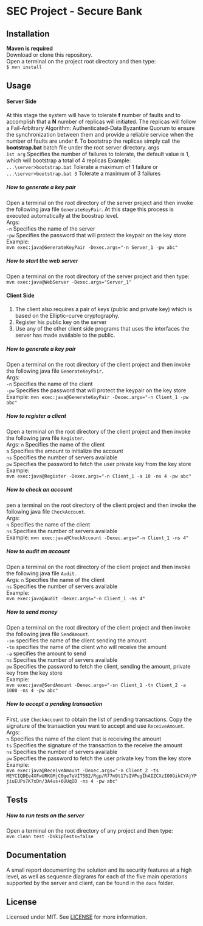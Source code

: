 # SEC Project - Secure Bank
  
## Installation  
**Maven is required**  
Download or clone this repository.  
Open a terminal on the project root directory and then type:  
`$ mvn install`  

## Usage

#### Server Side
At this stage the system will have to tolerate **f** number of faults and to accomplish that 
a **N** number of replicas will initiated.
The replicas will follow a Fail-Arbitrary Algorithm: Authenticated-Data Byzantine Quorum to ensure
the synchronization between them and provide a reliable service when the number of faults are under **f**.
To bootstrap the replicas simply call the **bootstrap.bat** batch file under the root server directory.
args  
`1st arg` Specifies the number of failures to tolerate, the default value is 1, which will bootstrap a total of 4 replicas
Example:  
`...\server>bootstrap.bat` Tolerate a maximum of 1 failure
or  
`...\server>bootstrap.bat 3` Tolerate a maximum of 3 failures

##### How to generate a key pair
Open a terminal on the root directory of the server project and then invoke the following java file `GenerateKeyPair`.
At this stage this process is executed automatically at the boostrap level.    
Args:  
`-n` Specifies the name of the server  
`-pw` Specifies the password that will protect the keypair on the key store  
Example:  
`mvn exec:java@GenerateKeyPair -Dexec.args="-n Server_1 -pw abc"`

##### How to start the web server
Open a terminal on the root directory of the server project and then type:  
`mvn exec:java@WebServer -Dexec.args="Server_1"`

#### Client Side
1. The client also requires a pair of keys (public and private key) which is based on the Elliptic-curve cryptography.  
2. Register his public key on the server  
3. Use any of the other client side programs that uses the interfaces the server has made available to the public.

##### How to generate a key pair
Open a terminal on the root directory of the client project and then invoke the following java file `GenerateKeyPair`.    
Args:  
`-n` Specifies the name of the client  
`-pw` Specifies the password that will protect the keypair on the key store
Example:
`mvn exec:java@GenerateKeyPair -Dexec.args="-n Client_1 -pw abc"`

##### How to register a client
Open a terminal on the root directory of the client project and then invoke the following java file `Register`.  
Args:
`n` Specifies the name of the client  
`a` Specifies the amount to initialize the account  
`ns` Specifies the number of servers available  
`pw` Specifies the password to fetch the user private key from the key store  
Example:    
`mvn exec:java@Register -Dexec.args="-n Client_1 -a 10 -ns 4 -pw abc"`

##### How to check an account
pen a terminal on the root directory of the client project and then invoke the following java file `CheckAccount`.    
Args:  
`n` Specifies the name of the client    
`ns` Specifies the number of servers available  
Example:
`mvn exec:java@CheckAccount -Dexec.args="-n Client_1 -ns 4"`

##### How to audit an account
Open a terminal on the root directory of the client project and then invoke the following java file `Audit`.  
Args:
`n` Specifies the name of the client    
`ns` Specifies the number of servers available  
Example:  
`mvn exec:java@Audit -Dexec.args="-n Client_1 -ns 4"`

##### How to send money
Open a terminal on the root directory of the client project and then invoke the following java file `SendAmount`.  
`-sn` specifies the name of the client sending the amount  
`-tn` specifies the name of the client who will receive  the amount  
`-a` specifies the amount to send  
`ns` Specifies the number of servers available  
`pw` Specifies the password to fetch the client, sending the amount, private key from the key store  
Example:  
`mvn exec:java@SendAmount -Dexec.args="-sn Client_1 -tn Client_2 -a 1000 -ns 4 -pw abc"`

##### How to accept a pending transaction
First, use `CheckAccount` to obtain the list of pending transactions.
Copy the signature of the transaction you want to accept and use `ReceiveAmount`.  
Args:  
`n` Specifies the name of the client that is receiving the amount  
`ts` Specifies the signature of the transaction to the receive the amount  
`ns` Specifies the number of servers available    
`pw` Specifies the password to fetch the user private key from the key store  
Example:  
`mvn exec:java@ReceiveAmount -Dexec.args="-n Client_2 -ts MEYCIQDEe4XFwURKGMjC0ge7eVIT5B2/Rgp/R77m9t17sIVPugIhAIZCXzIO0GikCYAjYPjiuEUPs7K7xDn/3A4us+6UUqID -ns 4 -pw abc"`

## Tests

##### How to run tests on the server 
Open a terminal on the root directory of any project and then type:  
`mvn clean test -DskipTests=false`

## Documentation
A small report documenting the solution and its security features at a high level, as well as sequence diagrams for each
of the five main operations supported by the server and client, can be found in the `docs` folder.

## License  
Licensed under MIT. See [LICENSE](LICENSE) for more information. 
